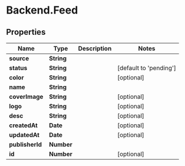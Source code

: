 # Backend.Feed

## Properties
Name | Type | Description | Notes
------------ | ------------- | ------------- | -------------
**source** | **String** |  | 
**status** | **String** |  | [default to &#39;pending&#39;]
**color** | **String** |  | [optional] 
**name** | **String** |  | 
**coverImage** | **String** |  | [optional] 
**logo** | **String** |  | [optional] 
**desc** | **String** |  | [optional] 
**createdAt** | **Date** |  | [optional] 
**updatedAt** | **Date** |  | [optional] 
**publisherId** | **Number** |  | 
**id** | **Number** |  | [optional] 



